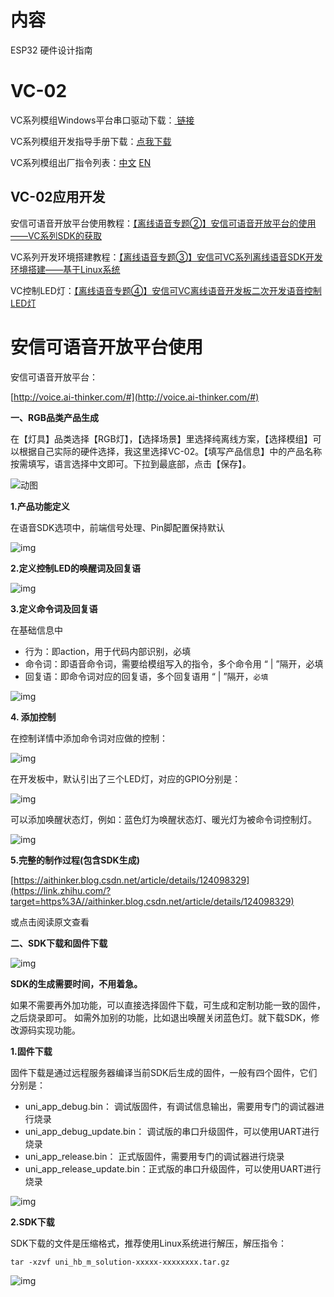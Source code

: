 # 内容

ESP32 硬件设计指南

# VC-02

VC系列模组Windows平台串口驱动下载：[ 链接](https://docs.ai-thinker.com/_media/tools/serial_driver_windos.7z)

VC系列模组开发指导手册下载：[点我下载](https://docs.ai-thinker.com/_media/vc-0102_manual.zip)

VC系列模组出厂指令列表：[中文](https://docs.ai-thinker.com/_media/出厂指令列表及功能.pdf) [EN](https://docs.ai-thinker.com/_media/vc_factorycommandtable.pdf)

## VC-02应用开发

安信可语音开放平台使用教程：[【离线语音专题②】安信可语音开放平台的使用——VC系列SDK的获取](https://blog.csdn.net/Boantong_/article/details/124689101)

VC系列开发环境搭建教程：[【离线语音专题③】安信可VC系列离线语音SDK开发环境搭建——基于Linux系统](https://blog.csdn.net/Boantong_/article/details/123889070?spm=1001.2014.3001.5501)

VC控制LED灯：[【离线语音专题④】安信可VC离线语音开发板二次开发语音控制LED灯](https://aithinker.blog.csdn.net/article/details/124098329)

# 安信可语音开放平台使用

安信可语音开放平台：

[http://voice.ai-thinker.com/#](http://voice.ai-thinker.com/#)

**一、RGB品类产品生成**

在【灯具】品类选择【RGB灯】，【选择场景】里选择纯离线方案，【选择模组】可以根据自己实际的硬件选择，我这里选择VC-02。【填写产品信息】中的产品名称按需填写，语言选择中文即可。下拉到最底部，点击【保存】。

![动图](https://pic4.zhimg.com/v2-9f6dcac618443b74045a30efb93e187f_b.webp)



**1.产品功能定义**

在语音SDK选项中，前端信号处理、Pin脚配置保持默认

![img](https://pic2.zhimg.com/80/v2-cd2ef50ffd7a334340ab4212498a5059_720w.webp)

**2.定义控制LED的唤醒词及回复语**

![img](https://pic1.zhimg.com/80/v2-29bb9f9aa3b26544419186033351dbc0_720w.webp)

**3.定义命令词及回复语**

在基础信息中

- 行为：即action，用于代码内部识别，必填
- 命令词：即语音命令词，需要给模组写入的指令，多个命令用 “ | ”隔开，必填
- 回复语：即命令词对应的回复语，多个回复语用 “ | ”隔开，`必填`

![img](https://pic2.zhimg.com/80/v2-9889a42eb46b1b215e25dec505cfc365_720w.webp)

**4. 添加控制**

在控制详情中添加命令词对应做的控制：

![img](https://pic3.zhimg.com/80/v2-98916759217964257602ea9add2131f6_720w.webp)

在开发板中，默认引出了三个LED灯，对应的GPIO分别是：

![img](https://pic3.zhimg.com/80/v2-bfb5373553baf706caa64c26f6384742_720w.webp)

可以添加唤醒状态灯，例如：蓝色灯为唤醒状态灯、暖光灯为被命令词控制灯。

![img](https://pic2.zhimg.com/80/v2-b85797b29a3a637e54b13aa1170aef91_720w.webp)

**5.完整的制作过程(包含SDK生成)**

[https://aithinker.blog.csdn.net/article/details/124098329](https://link.zhihu.com/?target=https%3A//aithinker.blog.csdn.net/article/details/124098329)

或点击阅读原文查看

**二、SDK下载和固件下载**

![img](https://pic2.zhimg.com/80/v2-dfb89e202a85db04b0f231a74769183d_720w.webp)

**SDK的生成需要时间，不用着急。**

如果不需要再外加功能，可以直接选择固件下载，可生成和定制功能一致的固件，之后烧录即可。
如需外加别的功能，比如退出唤醒关闭蓝色灯。就下载SDK，修改源码实现功能。

**1.固件下载**

固件下载是通过远程服务器编译当前SDK后生成的固件，一般有四个固件，它们分别是：

- uni_app_debug.bin： 调试版固件，有调试信息输出，需要用专门的调试器进行烧录
- uni_app_debug_update.bin： 调试版的串口升级固件，可以使用UART进行烧录
- uni_app_release.bin： 正式版固件，需要用专门的调试器进行烧录
- uni_app_release_update.bin：正式版的串口升级固件，可以使用UART进行烧录

![img](https://pic4.zhimg.com/80/v2-31c4e65304d573943124865f39885c63_720w.webp)

**2.SDK下载**

SDK下载的文件是压缩格式，推荐使用Linux系统进行解压，解压指令：

```text
tar -xzvf uni_hb_m_solution-xxxxx-xxxxxxxx.tar.gz
```

![img](https://pic1.zhimg.com/80/v2-173266fa49c08679587dbc15f6590680_720w.webp)
